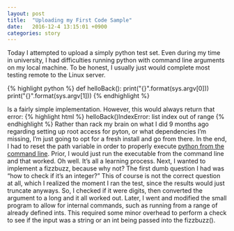 ```yaml
---
layout: post
title:  "Uploading my First Code Sample"
date:   2016-12-4 13:15:01 +0900
categories: story
---
```


Today I attempted to upload a simply python test set. Even during my time in university, I had difficulties running python with command line arguments on my local machine. To be honest, I usually just would complete most testing remote to the Linux server. 

{% highlight python %}
def helloBack():
	print("{}".format(sys.argv[0]))
	print("{}".format(sys.argv[1]))
{% endhighlight %}

Is a fairly simple implementation. However, this would always return that error:
{% highlight html %}
helloBack()IndexError: list index out of range
{% endhighlight %}
Rather than rack my brain on what I did 9 months ago regarding setting up root access for pyton, or what dependencies I’m missing, I’m just going to opt for a fresh install and go from there. In the end, I had to reset the path variable in order to properly execute [python from the command line](http://pythoncentral.io/add-python-to-path-python-is-not-recognized-as-an-internal-or-external-command/). Prior, I would just run the executable from the command line and that worked. Oh well. It’s all a learning process.
Next, I wanted to implement a fizzbuzz, because why not? The first dumb question I had was “how to check if it’s an integer?” This of course is not the correct question at all, which I realized the moment I ran the test, since the results would just truncate anyways. So, I checked if it were digits, then converted the argument to a long and it all worked out. Later, I went and modified the small program to allow for internal commands, such as running from a range of already defined ints. This required some minor overhead to perform a check to see if the input was a string or an int being passed into the fizzbuzz(). 
